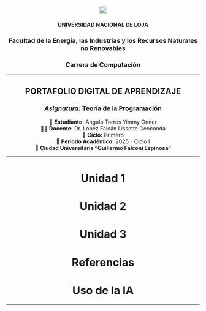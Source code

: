<div align="center">

# <img width="20" height="20" alt="Universidad-Nacional-de-Loja-UNL" src="https://github.com/user-attachments/assets/5bf46d3b-9cb3-432e-9d24-d464f54d1711" />
 **UNIVERSIDAD NACIONAL DE LOJA**  
### Facultad de la Energía, las Industrias y los Recursos Naturales no Renovables  
### Carrera de Computación  

---

## **PORTAFOLIO DIGITAL DE APRENDIZAJE**  
### *Asignatura:* Teoría de la Programación  

📘 **Estudiante:** Angulo Torres Yimmy Onner  
👩‍🏫 **Docente:** Dr. López Faicán Lissette Geoconda  
🏫 **Ciclo:** Primero  
📅 **Período Académico:** 2025 - Ciclo I  
📍 **Ciudad Universitaria “Guillermo Falconí Espinosa”**  

---
# Unidad 1
# Unidad 2
# Unidad 3
# Referencias
# Uso de la IA
</div>

---

